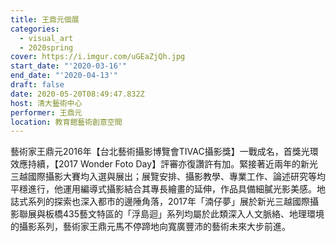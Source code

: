 ```yaml
---
title: 王鼎元個展 
categories:
  - visual_art
  - 2020spring
cover: https://i.imgur.com/uGEaZjQh.jpg
start_date: "'2020-03-16'"
end_date: "'2020-04-13'"
draft: false
date: 2020-05-20T08:49:47.832Z
host: 清大藝術中心
performer: 王鼎元 
location: 教育館藝術創意空間
---
```


藝術家王鼎元2016年【台北藝術攝影博覽會TIVAC攝影獎】一戰成名，首獎光環效應持續，【2017 Wonder Foto Day】評審亦復讚許有加。緊接著近兩年的新光三越國際攝影大賽均入選與展出；展覽安排、攝影教學、專業工作、論述研究等均平穩進行，他運用編導式攝影結合其專長繪畫的延伸，作品具備細膩光影美感。地誌式系列的探索也深入都市的邊陲角落，2017年「湳仔夢」展於新光三越國際攝影聯展與板橋435藝文特區的「浮島迴」系列均屬於此類深入人文脈絡、地理環境的攝影系列，藝術家王鼎元馬不停蹄地向寬廣豐沛的藝術未來大步前進。 